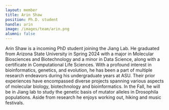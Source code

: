 ```yaml
---
layout: member
title: Arin Shaw
position: Ph.D. student
handle: arin
image: /images/team/arin.png
alumni: false
---
```



Arin Shaw is a incoming PhD student joining the Jiang Lab. He graduated from Arizona State University in Spring 2024 with a major in Molecular Biosciences and Biotechnology and a minor in Data Science, along with a certificate in Computational Life Sciences. With a profound interest in bioinformatics, genetics, and evolution, he has been a part of multiple research endeavors during his undergraduate years at ASU. Their prior experiences have encompassed diverse projects spanning various aspects of molecular biology, biotechnology and bioinformatics. In the Fall, he will be in Jiang lab to study the genetic basis of mutator alleles in Drosophila populations. Aside from research he enjoys working out, hiking and music festivals.